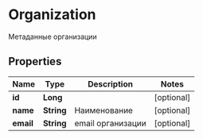 

# Organization

Метаданные организации
## Properties

Name | Type | Description | Notes
------------ | ------------- | ------------- | -------------
**id** | **Long** |  |  [optional]
**name** | **String** | Наименование |  [optional]
**email** | **String** | email организации |  [optional]



